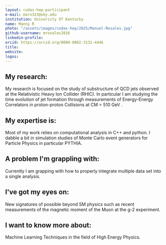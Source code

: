 ```yaml
---
layout: codas-hep-participant
e-mail: maro323@uky.edu
institution: University Of Kentucky
name: Manny R
photo: "/assets/images/codas-hep/2025/Manuel-Rosales.jpg"
github-username: mrosales2016
linkedin-profile:
orcid: https://orcid.org/0000-0002-3131-4446
title:
website:
logos:
---
```


## My research:
My research is focused on the study of substructure of QCD jets observed at the Relativistic Heavy Ion Collider (RHIC). In particular I am studying the time evolution of jet formation through measurements of Energy-Energy Correlators in proton-proton Collisions at CM = 510 GeV .

## My expertise is:
Most of my work relies on computational analysis in C++ and python. I dabble a bit in simulation studies of Monte Carlo event generators for Particle Physics in particular PYTHIA.

## A problem I'm grappling with:
Currently I am grapping with how to properly integrate multiple data set into a single analysis.

## I've got my eyes on:
New signatures of possible beyond SM physics such as recent measurements of the magnetic moment of the Muon at the g-2 experiment.

## I want to know more about:
Machine Learning Techniques in the field of High Energy Physics.
